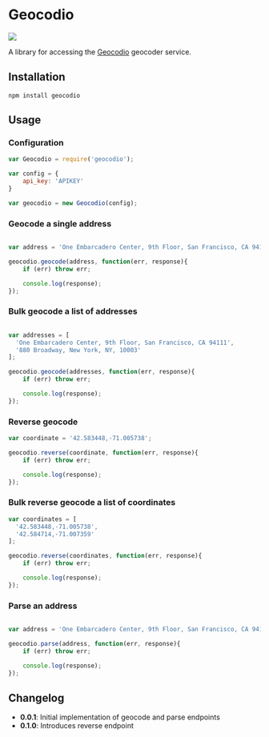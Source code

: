 # Geocodio

<a href="https://nodei.co/npm/geocodio/"><img src="https://nodei.co/npm/geocodio.png"></a>

A library for accessing the [Geocodio](http://geocod.io/) geocoder service.


## Installation
    npm install geocodio


## Usage

### Configuration

```JavaScript
var Geocodio = require('geocodio');

var config = {
    api_key: 'APIKEY'
}

var geocodio = new Geocodio(config);

```

### Geocode a single address

```JavaScript

var address = 'One Embarcadero Center, 9th Floor, San Francisco, CA 94111';

geocodio.geocode(address, function(err, response){
    if (err) throw err;

    console.log(response);
});

```

### Bulk geocode a list of addresses

```JavaScript

var addresses = [
  'One Embarcadero Center, 9th Floor, San Francisco, CA 94111',
  '880 Broadway, New York, NY, 10003'
];

geocodio.geocode(addresses, function(err, response){
    if (err) throw err;

    console.log(response);
});
```

### Reverse geocode

```JavaScript
var coordinate = '42.583448,-71.005738';

geocodio.reverse(coordinate, function(err, response){
    if (err) throw err;

    console.log(response);
});

```

### Bulk reverse geocode a list of coordinates

```JavaScript
var coordinates = [
  '42.583448,-71.005738',
  '42.584714,-71.007359'
];

geocodio.reverse(coordinates, function(err, response){
    if (err) throw err;

    console.log(response);
});

```

### Parse an address

```JavaScript

var address = 'One Embarcadero Center, 9th Floor, San Francisco, CA 94111';

geocodio.parse(address, function(err, response){
    if (err) throw err;

    console.log(response);
});

```

## Changelog
* **0.0.1**: Initial implementation of geocode and parse endpoints
* **0.1.0**: Introduces reverse endpoint

